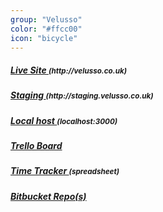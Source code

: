```yaml
---
group: "Velusso"
color: "#ffcc00"
icon: "bicycle"
---
```


<h5><a href="http://velusso.co.uk/">Live Site </a> <small>(http://velusso.co.uk)</small></h5>
<h5><a href="">Staging </a><small>(http://staging.velusso.co.uk)</small></h5>
<h5><a href="http://localhost:3000">Local host </a> <small>(localhost:3000)</small></h5>
<h5><a href="https://trello.com/b/2Z9iWHbE/velusso">Trello Board</a></h5>
<h5><a href="https://docs.google.com/spreadsheets/d/1Kftopx-SMTdS3V4-sYcjryHE60KMdfDmJtHBbAi_cCM/edit#gid=0">Time Tracker </a> <small>(spreadsheet)</small></h5>
<h5><a href="https://bitbucket.org/velusso">Bitbucket Repo(s)</a></h5>
